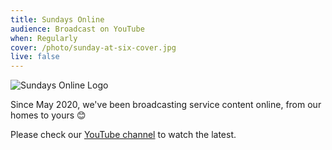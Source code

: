 ```yaml
---
title: Sundays Online
audience: Broadcast on YouTube
when: Regularly
cover: /photo/sunday-at-six-cover.jpg
live: false
---
```


![Sundays Online Logo](/photo/sundays-online.png)

Since May 2020, we've been broadcasting service content online, from our homes to yours 😊

Please check our [YouTube channel][yt] to watch the latest.

[news]: /news
[yt]: https://www.youtube.com/channel/UCLlyMMvV26OndAy_ep7gv4A